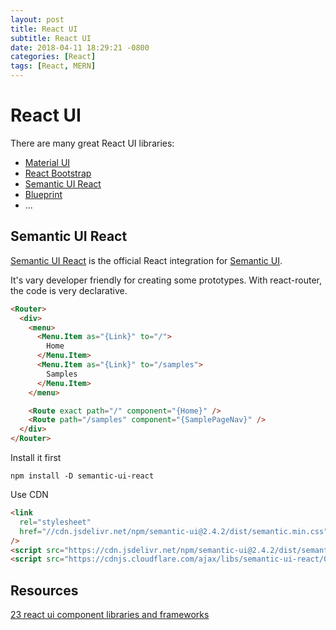 ```yaml
---
layout: post
title: React UI
subtitle: React UI
date: 2018-04-11 18:29:21 -0800
categories: [React]
tags: [React, MERN]
---
```


# React UI

There are many great React UI libraries:

- [Material UI](https://material-ui.com/)
- [React Bootstrap](https://react-bootstrap.github.io/)
- [Semantic UI React](https://react.semantic-ui.com/)
- [Blueprint](https://blueprintjs.com/)
- ...

## Semantic UI React

[Semantic UI React](https://react.semantic-ui.com/) is the official React integration for [Semantic UI](https://semantic-ui.com/).

It's vary developer friendly for creating some prototypes. With react-router, the code is very declarative.

```html
<Router>
  <div>
    <menu>
      <Menu.Item as="{Link}" to="/">
        Home
      </Menu.Item>
      <Menu.Item as="{Link}" to="/samples">
        Samples
      </Menu.Item>
    </menu>

    <Route exact path="/" component="{Home}" />
    <Route path="/samples" component="{SamplePageNav}" />
  </div>
</Router>
```

Install it first

`npm install -D semantic-ui-react`

Use CDN

```html
<link
  rel="stylesheet"
  href="//cdn.jsdelivr.net/npm/semantic-ui@2.4.2/dist/semantic.min.css"
/>
<script src="https://cdn.jsdelivr.net/npm/semantic-ui@2.4.2/dist/semantic.min.js"></script>
<script src="https://cdnjs.cloudflare.com/ajax/libs/semantic-ui-react/0.85.0/semantic-ui-react.min.js"></script>
```

## Resources

[23 react ui component libraries and frameworks](https://hackernoon.com/23-best-react-ui-component-libraries-and-frameworks-250a81b2ac42)
